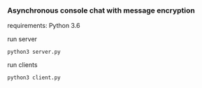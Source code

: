 ### Asynchronous console chat with message encryption

requirements: Python 3.6

run server
```
python3 server.py
```

run clients
```
python3 client.py
```
